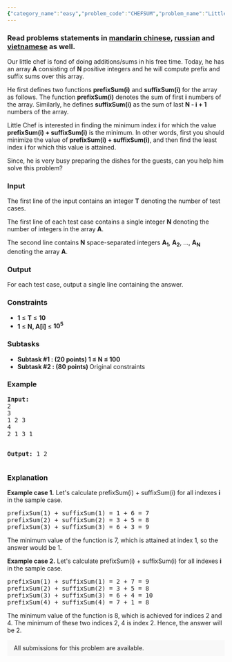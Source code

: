 ```yaml
---
{"category_name":"easy","problem_code":"CHEFSUM","problem_name":"Little Chef and Sums","problemComponents":{"constraints":"","constraintsState":false,"subtasks":"","subtasksState":false,"inputFormat":"","inputFormatState":false,"outputFormat":"","outputFormatState":false,"sampleTestCases":{"0":{"id":1,"input":"2\r\n3\r\n1 2 3\r\n4\r\n2 1 3 1","output":"1\r\n2","explanation":"\u003Cp\u003E\u003Cb\u003EExample case 1.\u003C/b\u003E Let\u0027s calculate prefixSum(i) + suffixSum(i) for all indexes \u003Cb\u003Ei\u003C/b\u003E in the sample case.\r\n\u003Cpre\u003E\r\nprefixSum(1) + suffixSum(1) = 1 + 6 = 7\r\nprefixSum(2) + suffixSum(2) = 3 + 5 = 8\r\nprefixSum(3) + suffixSum(3) = 6 + 3 = 9\r\n\u003C/pre\u003E\r\n\u003C/p\u003E\r\n\r\n\u003Cp\u003EThe minimum value of the function is 7, which is attained at index 1, so the answer would be 1.\u003C/p\u003E\r\n\r\n\u003Cp\u003E\u003Cb\u003EExample case 2.\u003C/b\u003E Let\u0027s calculate prefixSum(i) + suffixSum(i) for all indexes \u003Cb\u003Ei\u003C/b\u003E in the sample case.\r\n\u003Cpre\u003E\r\nprefixSum(1) + suffixSum(1) = 2 + 7 = 9\r\nprefixSum(2) + suffixSum(2) = 3 + 5 = 8\r\nprefixSum(3) + suffixSum(3) = 6 + 4 = 10\r\nprefixSum(4) + suffixSum(4) = 7 + 1 = 8\r\n\u003C/pre\u003E\r\n\u003C/p\u003E\r\n\r\n\u003Cp\u003EThe minimum value of the function is 8, which is achieved for indices 2 and 4. The minimum of these two indices 2, 4 is index 2. Hence, the answer will be 2. \u003C/p\u003E","isDeleted":false}}},"video_editorial_url":"https://youtu.be/EvCOVn15pt8","languages_supported":{"0":"CPP14","1":"C","2":"JAVA","3":"PYTH 3.6","4":"PYTH","5":"PYP3","6":"CS2","7":"ADA","8":"PYPY","9":"TEXT","10":"PAS fpc","11":"NODEJS","12":"RUBY","13":"PHP","14":"GO","15":"HASK","16":"TCL","17":"PERL","18":"SCALA","19":"LUA","20":"kotlin","21":"BASH","22":"JS","23":"LISP sbcl","24":"rust","25":"PAS gpc","26":"BF","27":"CLOJ","28":"D","29":"CAML","30":"FORT","31":"ASM","32":"swift","33":"FS","34":"WSPC","35":"LISP clisp","36":"SCM guile","37":"PERL6","38":"ERL","39":"CLPS","40":"ICK","41":"NICE","42":"PRLG","43":"ICON","44":"SCM chicken","45":"PIKE","46":"SCM qobi","47":"ST","48":"NEM"},"max_timelimit":1,"source_sizelimit":50000,"problem_author":"prateekg603","problem_tester":"jingbo_adm","date_added":"27-08-2017","tags":{"0":"cakewalk","1":"prateekg603","2":"sept17"},"problem_difficulty_level":"Cakewalk","best_tag":"","editorial_url":"https://discuss.codechef.com/problems/CHEFSUM","time":{"view_start_date":1105165800,"submit_start_date":1105165800,"visible_start_date":1105165800,"end_date":1735669800},"is_direct_submittable":false,"problemDiscussURL":"https://discuss.codechef.com/search?q=CHEFSUM","is_proctored":false,"visitedContests":{},"layout":"problem"}
---
```

<h3>Read problems statements in <a target="_blank" 
href="https://www.codechef.com/download/translated/SEPT17/mandarin/CHEFSUM.pdf">mandarin chinese</a>, <a target="_blank" 
href="https://www.codechef.com/download/translated/SEPT17/russian/CHEFSUM.pdf">russian</a> and <a target="_blank" 
href="https://www.codechef.com/download/translated/SEPT17/vietnamese/CHEFSUM.pdf">vietnamese</a> as well.</h3>

<p>
Our little chef is fond of doing additions/sums in his free time. Today, he has an array <b>A</b> consisting of <b>N</b> positive integers and he will compute prefix and suffix sums over this array.</p>

<p>He first defines two functions <b>prefixSum(i)</b> and <b>suffixSum(i)</b> for the array as follows. The function <b>prefixSum(i)</b> denotes the sum of first <b>i</b> numbers of the array. Similarly, he defines <b>suffixSum(i)</b> as the sum of last <b>N - i + 1</b> numbers of the array.</p> 


<p>Little Chef is interested in finding the minimum index <b>i</b> for which the value <b>prefixSum(i) + suffixSum(i)</b> is the minimum. In other words, first you should minimize the value of <b>prefixSum(i) + suffixSum(i)</b>, and then find the least index <b>i</b> for which this value is attained.</p>


<p>Since, he is very busy preparing the dishes for the guests, can you help him solve this problem?</p>

<h3>Input</h3>
<p>The first line of the input contains an integer <b>T</b> denoting the number of test cases.<p>
<p>The first line of each test case contains a single integer <b>N</b> denoting the number of integers in the array <b>A</b>.</p>
<p>The second line contains <b>N</b> space-separated integers <b>A<sub>1</sub></b>, <b>A<sub>2</sub></b>, ..., <b>A<sub>N</sub></b> denoting the array <b>A</b>.</p>

<h3>Output</h3>
<p>For each test case, output a single line containing the answer.</p>

<h3>Constraints</h3>
<ul>
<li><b>1</b> ≤ <b>T</b> ≤ <b>10</b></li>
<li><b>1</b> ≤ <b>N, A[i]</b> ≤ <b>10<sup>5</sup></b></li>
</ul>

<h3>Subtasks</h3>
<ul>
	<li><b>Subtask #1 : (20 points) </b> <b>1 ≤ N ≤ 100</b></li>
	<li><b>Subtask #2 : (80 points) </b> Original constraints</li>
</ul>

<h3>Example</h3>
<pre><b>Input:</b>
2
3
1 2 3
4
2 1 3 1

<b>Output:</b>
1
2
</pre>

<h3>Explanation</h3>
<p><b>Example case 1.</b> Let's calculate prefixSum(i) + suffixSum(i) for all indexes <b>i</b> in the sample case.
<pre>
prefixSum(1) + suffixSum(1) = 1 + 6 = 7
prefixSum(2) + suffixSum(2) = 3 + 5 = 8
prefixSum(3) + suffixSum(3) = 6 + 3 = 9
</pre>
</p>

<p>The minimum value of the function is 7, which is attained at index 1, so the answer would be 1.</p>

<p><b>Example case 2.</b> Let's calculate prefixSum(i) + suffixSum(i) for all indexes <b>i</b> in the sample case.
<pre>
prefixSum(1) + suffixSum(1) = 2 + 7 = 9
prefixSum(2) + suffixSum(2) = 3 + 5 = 8
prefixSum(3) + suffixSum(3) = 6 + 4 = 10
prefixSum(4) + suffixSum(4) = 7 + 1 = 8
</pre>
</p>

<p>The minimum value of the function is 8, which is achieved for indices 2 and 4. The minimum of these two indices 2, 4 is index 2. Hence, the answer will be 2. </p>

<aside style='background: #f8f8f8;padding: 10px 15px;'><div>All submissions for this problem are available.</div></aside>
